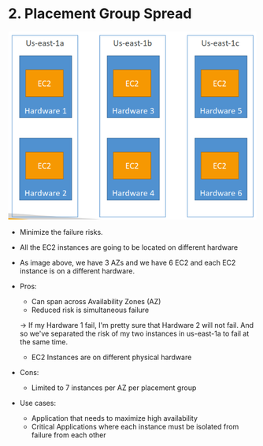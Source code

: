 # 2. Placement Group Spread

![2%20Placement%20Group%20Spread/Untitled.png](2%20Placement%20Group%20Spread/Untitled.png)

- Minimize the failure risks.
- All the EC2 instances are going to be located on different hardware
- As image above, we have 3 AZs and we have 6 EC2 and each EC2 instance is on a different hardware.
- Pros:
    - Can span across Availability Zones (AZ)
    - Reduced risk is simultaneous failure

    → If my Hardware 1 fail, I'm pretty sure that Hardware 2 will not fail. And so we've separated the risk of my two instances in us-east-1a to fail at the same time.

    - EC2 Instances are on different physical hardware
- Cons:
    - Limited to 7 instances per AZ per placement group
- Use cases:
    - Application that needs to maximize high availability
    - Critical Applications where each instance must be isolated from failure from each other
